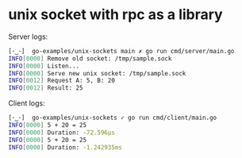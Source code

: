 # unix socket with rpc as a library

Server logs:

```bash
[･‿･]  go-examples/unix-sockets main ✗ go run cmd/server/main.go
INFO[0000] Remove old socket: /tmp/sample.sock
INFO[0000] Listen...
INFO[0000] Serve new unix socket: /tmp/sample.sock
INFO[0012] Request A: 5, B: 20
INFO[0012] Result: 25
```

Client logs:
```bash
[･‿･]  go-examples/unix-sockets ✓ go run cmd/client/main.go 
INFO[0000] 5 + 20 = 25
INFO[0000] Duration: -72.596µs
INFO[0000] 5 + 20 = 25
INFO[0000] Duration: -1.242935ms
```
